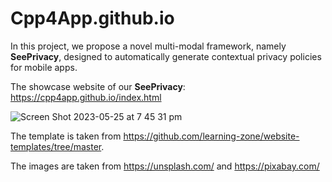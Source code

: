 # Cpp4App.github.io

In this project, we propose a novel multi-modal framework, namely **SeePrivacy**, designed to automatically generate contextual privacy policies for mobile apps.

The showcase website of our **SeePrivacy**: https://cpp4app.github.io/index.html

![Screen Shot 2023-05-25 at 7 45 31 pm](https://github.com/Cpp4App/Cpp4App.github.io/assets/132546687/e3ea22e6-358e-4928-b5e4-e1d171d33362)

The template is taken from https://github.com/learning-zone/website-templates/tree/master.

The images are taken from https://unsplash.com/ and https://pixabay.com/
